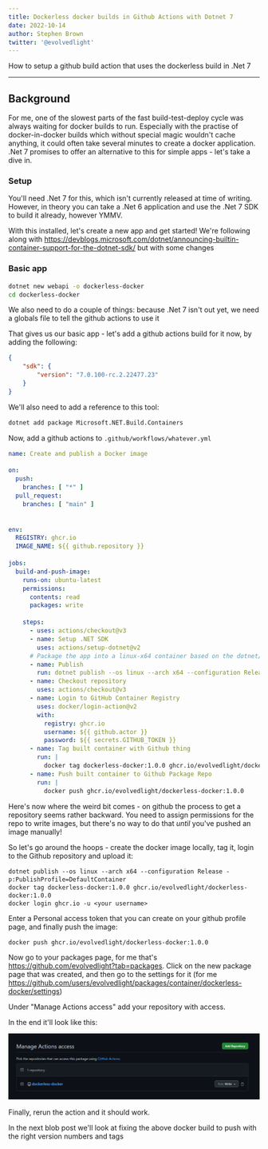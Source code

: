 ```yaml
---
title: Dockerless docker builds in Github Actions with Dotnet 7
date: 2022-10-14
author: Stephen Brown
twitter: '@evolvedlight'
---
```


How to setup a github build action that uses the dockerless build in .Net 7

---

## Background

For me, one of the slowest parts of the fast build-test-deploy cycle was always waiting for docker builds to run. Especially with the practise of docker-in-docker builds which without special magic wouldn't cache anything, it could often take several minutes to create a docker application.
.Net 7 promises to offer an alternative to this for simple apps - let's take a dive in.

### Setup

You'll need .Net 7 for this, which isn't currently released at time of writing. However, in theory you can take a .Net 6 application and use the .Net 7 SDK to build it already, however YMMV.

With this installed, let's create a new app and get started! We're following along with https://devblogs.microsoft.com/dotnet/announcing-builtin-container-support-for-the-dotnet-sdk/ but with some changes

### Basic app

```bash
dotnet new webapi -o dockerless-docker
cd dockerless-docker
```

We also need to do a couple of things: because .Net 7 isn't out yet, we need a globals file to tell the github actions to use it

That gives us our basic app - let's add a github actions build for it now, by adding the following:
```json
{
    "sdk": {
        "version": "7.0.100-rc.2.22477.23"
    }
}
```

We'll also need to add a reference to this tool:
```bash
dotnet add package Microsoft.NET.Build.Containers
```

Now, add a github actions to ```.github/workflows/whatever.yml```

```yaml
name: Create and publish a Docker image

on:
  push:
    branches: [ "*" ]
  pull_request:
    branches: [ "main" ]


env:
  REGISTRY: ghcr.io
  IMAGE_NAME: ${{ github.repository }}

jobs:
  build-and-push-image:
    runs-on: ubuntu-latest
    permissions:
      contents: read
      packages: write

    steps:
      - uses: actions/checkout@v3
      - name: Setup .NET SDK
        uses: actions/setup-dotnet@v2
      # Package the app into a linux-x64 container based on the dotnet/aspnet image
      - name: Publish
        run: dotnet publish --os linux --arch x64 --configuration Release -p:PublishProfile=DefaultContainer
      - name: Checkout repository
        uses: actions/checkout@v3
      - name: Login to GitHub Container Registry
        uses: docker/login-action@v2
        with:
          registry: ghcr.io
          username: ${{ github.actor }}
          password: ${{ secrets.GITHUB_TOKEN }}
      - name: Tag built container with Github thing
        run: |
          docker tag dockerless-docker:1.0.0 ghcr.io/evolvedlight/dockerless-docker:1.0.0
      - name: Push built container to Github Package Repo
        run: |
          docker push ghcr.io/evolvedlight/dockerless-docker:1.0.0
```

Here's now where the weird bit comes - on github the process to get a repository seems rather backward. You need to assign permissions for the repo to write images, but there's no way to do that _until_ you've pushed an image manually!

So let's go around the hoops - create the docker image locally, tag it, login to the Github repository and upload it:

```
dotnet publish --os linux --arch x64 --configuration Release -p:PublishProfile=DefaultContainer
docker tag dockerless-docker:1.0.0 ghcr.io/evolvedlight/dockerless-docker:1.0.0
docker login ghcr.io -u <your username>
```

Enter a Personal access token that you can create on your github profile page, and finally push the image:

```
docker push ghcr.io/evolvedlight/dockerless-docker:1.0.0
```

Now go to your packages page, for me that's https://github.com/evolvedlight?tab=packages.
Click on the new package page that was created, and then go to the settings for it (for me https://github.com/users/evolvedlight/packages/container/dockerless-docker/settings)

Under "Manage Actions access" add your repository with access.

In the end it'll look like this:

![github permissions](/images/github_actions_permission.png)

Finally, rerun the action and it should work.

In the next blob post we'll look at fixing the above docker build to push with the right version numbers and tags